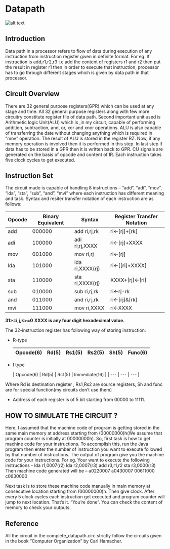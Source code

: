 # Datapath

![alt text](https://github.com/vivekingh/Datapath/blob/master/data_path.png)

## Introduction

Data path in a processor refers to flow of data during execution of any instruction from instruction register given in definite format. For eg. If instruction is add,r1,r2,r3 i.e add the content of registers r1 and r2 then put the result in register r1 then in order to execute that instruction, processor has to go through different stages which is given by data path in that processor.

## Circuit Overview

There are 32 general purpose registers(GPR) which can be used at any stage and time. All 32 general purpose registers along with few more circuitry constitute register file of data path. Second important unit used is Arithmetic logic Unit(ALU) which is ,in my circuit, capable of performing addition, subtraction, and, or, xor and xnor operations. ALU is also capable of transferring the date without changing anything which is required in “mov” operation. The result of ALU is stored in the register RZ. Now, if any memory operation is involved then it is performed in this step. In last step if data has to be stored in a GPR then it is written back to GPR. CU signals are generated on the basis of opcode and content of IR. Each instruction takes five clock cycles to get executed. 

## Instruction Set

The circuit made is capable  of handling 8 instructions – “add”, “adi”, “mov”, “lda”, “sta”, “sub”, “and”, “mvi” where each instruction has different meaning and task. Syntax and resiter transfer notation of each instruction are as follows:

| Opcode | Binary Equivalent | Syntax | Register Transfer Notation |
| --- | --- | --- | --- |
| add | 000000 | add ri,rj,rk | ri<-[rj]+[rk] |
| adi |100000 | adi ri,rj,XXXX | ri<-[rj]+XXXX |
| mov | 001000 | mov ri,rj | ri<-[rj] |
| lda | 101000 | lda ri,XXXX(rj) | ri<-[[ri]+XXXX] |
| sta | 110000 | sta ri,XXXX(rj) | XXXX+[rj]<-[ri] |
| sub | 010000 | sub ri,rj,rk | ri<-rj-rk |
| and | 011000 | and ri,rj,rk | ri<-[rj]&[rk] |
| mvi | 111000 | mov ri,XXXX | ri<-XXXX

**31>=i,j,k>=0**
**XXXX is any four digit hexadecimal value.**

The 32-instruction register has following way of storing instruction:
* R-type

    | Opcode(6) | Rd(5) | Rs1(5) | Rs2(5) | Sh(5) | Func(6) |
    | --- | --- | --- | --- | --- | --- |

* I type

    | Opcode(6) | Rd(5) | Rs1(5) | Immediate(16) |
    | --- | --- | --- |
    
Where Rd is destination register , Rs1,Rs2 are source registers, Sh and func are for special function(my circuits don’t use them)

* Address of each register is of 5 bit starting from 00000 to 11111.


## HOW TO SIMULATE THE CIRCUIT ?

Here, I assumed that the machine code of program is getting stored in the same main memory at address starting from (00000000)h(We assume that program counter is initially at 00000000h). 
So, first task is how to get machine code for your instructions. To accomplish this, run the Java program then enter the number of instruction you want to execute followed by that number of instructions. The output of program give you the machine code for your instructions. For eg.
Your want to execute the following instructions -
    lda r1,0007(r2)
    lda r2,0007(r3)
    add r3,r1,r2
    sta r3,0000(r3)
Then machine code generated will be –
	  a0220007
    a0430007
    00611000
    c0630000
    
Next task is to store these machine code manually in main memory at consecutive location starting from (00000000)h.
Then give clock. After every 5 clock cycles each instruction get executed and program counter will jump to next location. That’s it. “You’re done”. You can check the content of memory to check your outputs.

## Reference

All the circuit in the complete_datapath.circ strictly follow the circuits given in the book “Computer Organization” by Carl Hamacher.
